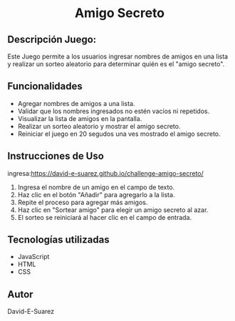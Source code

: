<h1 align="center">Amigo Secreto</h1>

## Descripción Juego:
Este Juego permite a los usuarios ingresar nombres de amigos en una lista y realizar un sorteo aleatorio para determinar quién es el "amigo secreto".

## Funcionalidades
- Agregar nombres de amigos a una lista.
- Validar que los nombres ingresados no estén vacíos ni repetidos.
- Visualizar la lista de amigos en la pantalla.
- Realizar un sorteo aleatorio y mostrar el amigo secreto.
- Reiniciar el juego en 20 segudos una ves mostrado el amigo secreto.

## Instrucciones de Uso
ingresa:https://david-e-suarez.github.io/challenge-amigo-secreto/
1. Ingresa el nombre de un amigo en el campo de texto.
2. Haz clic en el botón "Añadir" para agregarlo a la lista.
3. Repite el proceso para agregar más amigos.
4. Haz clic en "Sortear amigo" para elegir un amigo secreto al azar.
5. El sorteo se reiniciará al hacer clic en el campo de entrada.

## Tecnologías utilizadas
- JavaScript
- HTML
- CSS

## Autor
David-E-Suarez